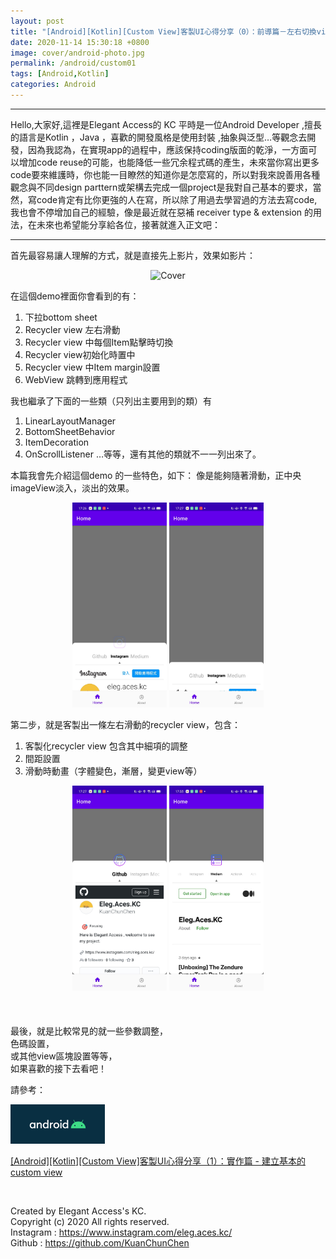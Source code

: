 ```yaml
---
layout: post
title: "[Android][Kotlin][Custom View]客製UI心得分享（0）：前導篇－左右切換view與動畫的下拉欄"
date: 2020-11-14 15:30:18 +0800
image: cover/android-photo.jpg
permalink: /android/custom01
tags: [Android,Kotlin]
categories: Android
---
```

---

Hello,大家好,這裡是Elegant Access的 KC
平時是一位Android Developer ,擅長的語言是Kotlin ，Java ，喜歡的開發風格是使用封裝 ,抽象與泛型…等觀念去開發，因為我認為，在實現app的過程中，應該保持coding版面的乾淨，一方面可以增加code reuse的可能，也能降低一些冗余程式碼的產生，未來當你寫出更多code要來維護時，你也能一目瞭然的知道你是怎麼寫的，所以對我來說善用各種觀念與不同design parttern或架構去完成一個project是我對自己基本的要求，當然，寫code肯定有比你更強的人在寫，所以除了用過去學習過的方法去寫code, 我也會不停增加自己的經驗，像是最近就在惡補 receiver type & extension 的用法，在未來也希望能分享給各位，接著就進入正文吧：

---


首先最容易讓人理解的方式，就是直接先上影片，效果如影片：

<div align="center">
  <img src="/images/kt-demo-custom/kt-demo-git01.gif" alt="Cover" width="30%"/>
</div>

<p> </p>
<p> </p>
在這個demo裡面你會看到的有：

<ol>
  <li>下拉bottom sheet</li>
  <li>Recycler view 左右滑動</li>
  <li>Recycler view 中每個Item點擊時切換</li>
  <li>Recycler view初始化時置中</li>
  <li>Recycler view 中Item margin設置</li>
  <li>WebView 跳轉到應用程式</li>
</ol>


我也繼承了下面的一些類（只列出主要用到的類）有

<ol>
  <li>LinearLayoutManager</li>
  <li>BottomSheetBehavior</li>
  <li>ItemDecoration</li>
  <li>OnScrollListener …等等，還有其他的類就不一一列出來了。</li>
</ol>



本篇我會先介紹這個demo 的一些特色，如下：
像是能夠隨著滑動，正中央imageView淡入，淡出的效果。

<div align="center">
  <img src="/images/kt-demo-custom/kt-demo-jpg01.jpeg" alt="Cover" width="30%" >
  <img src="/images/kt-demo-custom/kt-demo-jpg02.jpeg" alt="Cover" width="30%" >
</div>


第二步，就是客製出一條左右滑動的recycler view，包含：
<ol>
  <li>客製化recycler view 包含其中細項的調整</li>
  <li>間距設置</li>
  <li>滑動時動畫（字體變色，漸層，變更view等）</li>

</ol>

<div align="center">
  <img src="/images/kt-demo-custom/kt-demo-jpg03.jpeg" alt="Cover" width="30%" >
  <img src="/images/kt-demo-custom/kt-demo-jpg04.jpeg" alt="Cover" width="30%" >
</div>

<br>
<br>
<br>
最後，就是比較常見的就一些參數調整，<br>
色碼設置，<br>
或其他view區塊設置等等，<br>
如果喜歡的接下去看吧！<br>

請參考：

<div align="start">
  <a href="{{site.baseurl}}/2020/11/20/android-kotlin-custom-view-02/">
    <img src="/images/cover/android-photo.jpg" alt="Cover" width="30%" >
  </a>

  <a href="{{site.baseurl}}/2020/11/20/android-kotlin-custom-view-02/">[Android][Kotlin][Custom View]客製UI心得分享（1）：實作篇 - 建立基本的custom view</a>
</div>

<br>

Created by Elegant Access's KC.<br>
Copyright (c) 2020 All rights reserved.<br>
Instagram  : https://www.instagram.com/eleg.aces.kc/<br>
Github : https://github.com/KuanChunChen<br>

